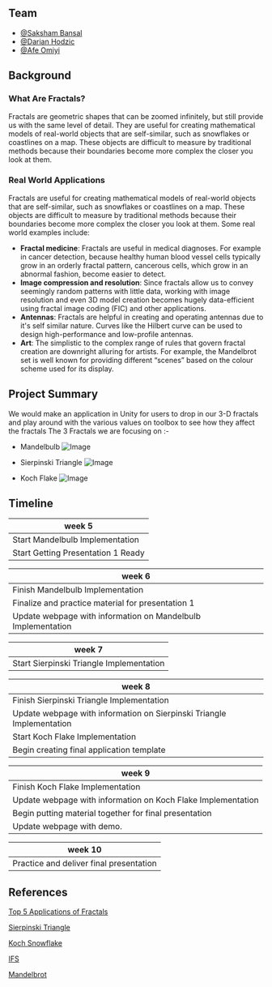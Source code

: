 ## Team

- [@Saksham Bansal](https://www.github.com/sakdec10)
- [@Darian Hodzic](https://www.github.com/dhodzic1)
- [@Afe Omiyi](https://www.github.com/ajo8571)


## Background
### What Are Fractals?
Fractals are geometric shapes that can be zoomed infinitely, but still provide us with the same level of detail.
They are useful for creating mathematical models of real-world objects that are self-similar, such as snowflakes or coastlines on a map. These objects are difficult to measure by traditional methods because their boundaries become more complex the closer you look at them.

### Real World Applications
Fractals are useful for creating mathematical models of real-world objects that are self-similar, such as snowflakes or coastlines on a map. These objects are difficult to measure by traditional methods because their boundaries become more complex the closer you look at them. Some real world examples include:  
- **Fractal medicine**: Fractals are useful in medical diagnoses. For example in cancer detection, because healthy human blood vessel cells typically grow in an orderly fractal pattern, cancerous cells, which grow in an abnormal fashion, become easier to detect.
- **Image compression and resolution**: Since fractals allow us to convey seemingly random patterns with little data, working with image resolution and even 3D model creation becomes hugely data-efficient using fractal image coding (FIC) and other applications.  
- **Antennas**: Fractals are helpful in creating and operating antennas  due to it's self similar nature. Curves like the Hilbert curve can be used to design high-performance and low-profile antennas. 
- **Art**: The simplistic to the complex range of rules that govern fractal creation are downright alluring for artists. For example, the Mandelbrot set is well known for providing different “scenes” based on the colour scheme used for its display.

## Project Summary

We would make an application in Unity for users to drop in our 3-D fractals and play around with the various values on toolbox to see how they affect the fractals
The 3 Fractals we are focusing on :-

- Mandelbulb 
![Image](https://docs.arnoldrenderer.com/download/attachments/36503632/image2014-1-13%208%3A46%3A39.png?version=1&modificationDate=1389602741000&api=v2)

- Sierpinski Triangle
![Image](https://www.ics.uci.edu/~eppstein/junkyard/robertd/tetrarray.gif)

- Koch Flake
![Image](https://miro.medium.com/max/1024/0*uzp049XzX8ZHcHIm)

## Timeline

  | week 5|
  | ---------------------- |
  | Start Mandelbulb Implementation |
  | Start Getting Presentation 1 Ready |
  
  | week 6|
  | ---------------------- |
  | Finish Mandelbulb Implementation |
  | Finalize and practice material for presentation 1 |
  | Update webpage with information on Mandelbulb Implementation |
  
  | week 7|
  | ---------------------- |
  | Start Sierpinski Triangle Implementation |
  
  | week 8|
  | ---------------------- |
  | Finish Sierpinski Triangle Implementation |
  | Update webpage with information on Sierpinski Triangle Implementation |
  | Start Koch Flake Implementation |
  | Begin creating final application template |
  
  | week 9|
  | ---------------------- |
  |  Finish Koch Flake Implementation |
  |  Update webpage with information on Koch Flake Implementation |
  | Begin putting material together for final presentation |
  | Update webpage with demo. |
  
  | week 10|
  | ---------------------- |
  |  Practice and deliver final presentation |
  
## References 

[Top 5 Applications of Fractals](https://uwaterloo.ca/math/news/top-5-applications-fractals)

[Sierpinski Triangle](https://fractalformulas.wordpress.com/2017/12/18/sierpinski-triangle/)

[Koch Snowflake](https://en.wikipedia.org/wiki/Koch_snowflake)

[IFS](https://www.algorithm-archive.org/contents/IFS/IFS.html)

[Mandelbrot](http://paulbourke.net/fractals/mandelbrot/)

